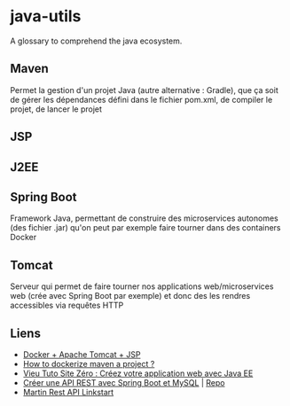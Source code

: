 # java-utils
A glossary to comprehend the java ecosystem.

## Maven
Permet la gestion d'un projet Java (autre alternative : Gradle), que ça soit de gérer les dépendances défini dans le fichier pom.xml, de compiler le projet, de lancer le projet
## JSP

## J2EE

## Spring Boot
Framework Java, permettant de construire des microservices autonomes (des fichier .jar) qu'on peut par exemple faire tourner dans des containers Docker

## Tomcat
Serveur qui permet de faire tourner nos applications web/microservices web (crée avec Spring Boot par exemple) et donc des les rendres accessibles via requêtes HTTP

## Liens

- [Docker + Apache Tomcat + JSP](https://gist.github.com/hallazzang/c346e544b1c6fce8f304fdd5b2295fb6)
- [How to dockerize maven a project ?](https://stackoverflow.com/questions/27767264/how-to-dockerize-maven-project-and-how-many-ways-to-accomplish-it)
- [Vieu Tuto Site Zéro : Créez votre application web avec Java EE](http://sdz.tdct.org/sdz/creez-votre-application-web-avec-java-ee.html#LeserveurTomcat)
- [Créer une API REST avec Spring Boot et MySQL](https://andriperera.medium.com/create-a-rest-api-in-spring-boot-with-mysql-b250ff3aaa9b) | [Repo](https://github.com/AndreaNim/spring-boot-rest-api-tutorial)
- [Martin Rest API Linkstart](https://github.com/MartinJeanne/Linkstart-backend)
